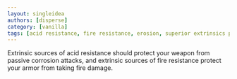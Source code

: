 ```yaml
---
layout: singleidea
authors: [disperse]
category: [vanilla]
tags: [acid resistance, fire resistance, erosion, superior extrinsics principle]
---
```

Extrinsic sources of acid resistance should protect your weapon from passive
corrosion attacks, and extrinsic sources of fire resistance protect your armor
from taking fire damage.
